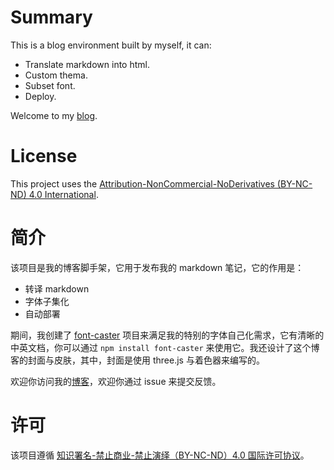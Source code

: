 # Summary

This is a blog environment built by myself, it can: 

- Translate markdown into html.
- Custom thema.
- Subset font.
- Deploy.

Welcome to my [blog](https://www.jynxio.com).

# License

This project uses the [Attribution-NonCommercial-NoDerivatives (BY-NC-ND) 4.0 International](https://creativecommons.org/licenses/by-nc-nd/4.0/legalcode).

# 简介

该项目是我的博客脚手架，它用于发布我的 markdown 笔记，它的作用是：

- 转译 markdown
- 字体子集化
- 自动部署

期间，我创建了 [font-caster](https://github.com/jynxio/font-caster) 项目来满足我的特别的字体自己化需求，它有清晰的中英文档，你可以通过 `npm install font-caster` 来使用它。我还设计了这个博客的封面与皮肤，其中，封面是使用 three.js 与着色器来编写的。

欢迎你访问我的[博客](https://www.jynxio.com)，欢迎你通过 issue 来提交反馈。

# 许可

该项目遵循 [知识署名-禁止商业-禁止演绎（BY-NC-ND）4.0 国际许可协议](https://creativecommons.org/licenses/by-nc-nd/4.0/legalcode.zh-Hans)。

